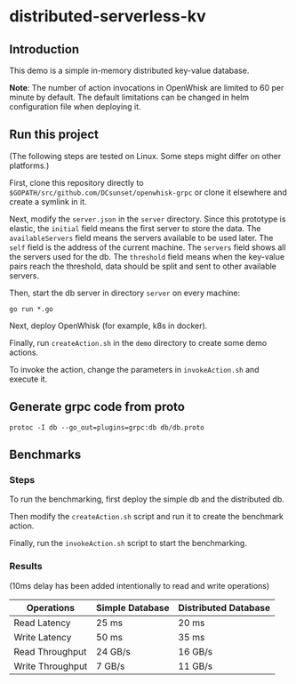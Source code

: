 # distributed-serverless-kv

## Introduction

This demo is a simple in-memory distributed key-value database.

**Note**:
The number of action invocations in OpenWhisk are limited to 60 per minute by default.
The default limitations can be changed in helm configuration file when deploying it.


## Run this project

(The following steps are tested on Linux.
Some steps might differ on other platforms.)

First, clone this repository directly to `$GOPATH/src/github.com/DCsunset/openwhisk-grpc`
or clone it elsewhere and create a symlink in it.

Next, modify the `server.json` in the `server` directory.
Since this prototype is elastic,
the `initial` field means the first server to store the data.
The `availableServers` field means the servers available to be used later.
The `self` field is the address of the current machine.
The `servers` field shows all the servers used for the db.
The `threshold` field means when the key-value pairs reach the threshold,
data should be split and sent to other available servers.

Then, start the db server in directory `server` on every machine:

```
go run *.go
```

Next, deploy OpenWhisk (for example, k8s in docker).

Finally, run `createAction.sh` in the `demo` directory to create some demo actions.

To invoke the action, change the parameters in `invokeAction.sh` and execute it.

## Generate grpc code from proto

```
protoc -I db --go_out=plugins=grpc:db db/db.proto
```

## Benchmarks

### Steps

To run the benchmarking, first deploy the simple db and the distributed db.

Then modify the `createAction.sh` script and run it to create the benchmark action.

Finally, run the `invokeAction.sh` script to start the benchmarking.

### Results

(10ms delay has been added intentionally to read and write operations)

| Operations       | Simple Database | Distributed Database |
| ---------------- | --------------- | -------------------- |
| Read Latency     | 25 ms           | 20 ms                |
| Write Latency    | 50 ms           | 35 ms                |
| Read Throughput  | 24 GB/s         | 16 GB/s              |
| Write Throughput | 7 GB/s          | 11 GB/s              |
